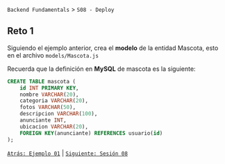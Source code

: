 `Backend Fundamentals` > `S08 - Deploy` 
	
## Reto 1

Siguiendo el ejemplo anterior, crea el **modelo** de la entidad Mascota, esto en el archivo `models/Mascota.js` 

Recuerda que la definición en **MySQL** de mascota es la siguiente:

```sql
CREATE TABLE mascota (
	id INT PRIMARY KEY,
	nombre VARCHAR(20),
	categoria VARCHAR(20),
	fotos VARCHAR(50),
	descripcion VARCHAR(100),
	anunciante INT,
	ubicacion VARCHAR(20),
	FOREIGN KEY(anunciante) REFERENCES usuario(id)
);
```


[`Atrás: Ejemplo 01`](../Ejemplo-00) | [`Siguiente: Sesión 08`](../README.md)
